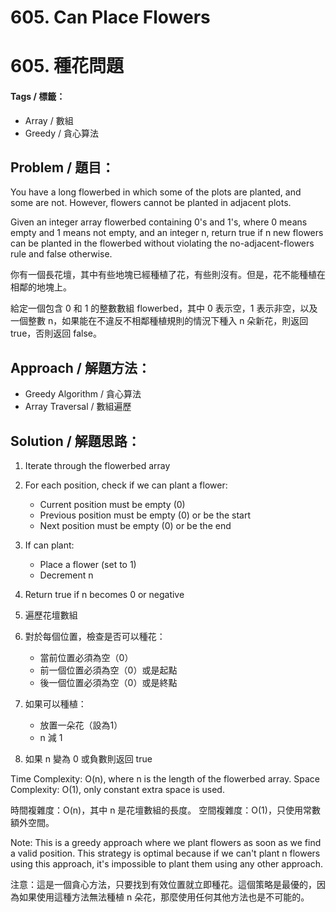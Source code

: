 # 605. Can Place Flowers
# 605. 種花問題

#### Tags / 標籤：
- Array / 數組
- Greedy / 貪心算法

## Problem / 題目：
You have a long flowerbed in which some of the plots are planted, and some are not. However, flowers cannot be planted in adjacent plots.

Given an integer array flowerbed containing 0's and 1's, where 0 means empty and 1 means not empty, and an integer n, return true if n new flowers can be planted in the flowerbed without violating the no-adjacent-flowers rule and false otherwise.

你有一個長花壇，其中有些地塊已經種植了花，有些則沒有。但是，花不能種植在相鄰的地塊上。

給定一個包含 0 和 1 的整數數組 flowerbed，其中 0 表示空，1 表示非空，以及一個整數 n，如果能在不違反不相鄰種植規則的情況下種入 n 朵新花，則返回 true，否則返回 false。

## Approach / 解題方法：
- Greedy Algorithm / 貪心算法
- Array Traversal / 數組遍歷

## Solution / 解題思路：
1. Iterate through the flowerbed array
2. For each position, check if we can plant a flower:
   - Current position must be empty (0)
   - Previous position must be empty (0) or be the start
   - Next position must be empty (0) or be the end
3. If can plant:
   - Place a flower (set to 1)
   - Decrement n
4. Return true if n becomes 0 or negative

1. 遍歷花壇數組
2. 對於每個位置，檢查是否可以種花：
   - 當前位置必須為空（0）
   - 前一個位置必須為空（0）或是起點
   - 後一個位置必須為空（0）或是終點
3. 如果可以種植：
   - 放置一朵花（設為1）
   - n 減 1
4. 如果 n 變為 0 或負數則返回 true

Time Complexity: O(n), where n is the length of the flowerbed array.
Space Complexity: O(1), only constant extra space is used.

時間複雜度：O(n)，其中 n 是花壇數組的長度。
空間複雜度：O(1)，只使用常數額外空間。

Note: This is a greedy approach where we plant flowers as soon as we find a valid position. This strategy is optimal because if we can't plant n flowers using this approach, it's impossible to plant them using any other approach.

注意：這是一個貪心方法，只要找到有效位置就立即種花。這個策略是最優的，因為如果使用這種方法無法種植 n 朵花，那麼使用任何其他方法也是不可能的。 
